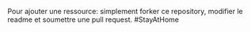 Pour ajouter une ressource: simplement forker ce repository, modifier le readme et soumettre une pull request. #StayAtHome
